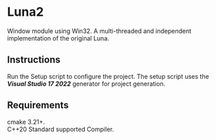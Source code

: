# Luna2
Window module using Win32. A multi-threaded and independent implementation of the original Luna.

## Instructions
Run the Setup script to configure the project. The setup script uses the ***Visual Studio 17 2022*** generator for project generation.

## Requirements
cmake 3.21+.\
C++20 Standard supported Compiler.
